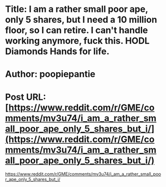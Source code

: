 # Title: I am a rather small poor ape, only 5 shares, but I need a 10 million floor, so I can retire. I can't handle working anymore, fuck this. HODL Diamonds Hands for life.
# Author: poopiepantie
# Post URL: [https://www.reddit.com/r/GME/comments/mv3u74/i_am_a_rather_small_poor_ape_only_5_shares_but_i/](https://www.reddit.com/r/GME/comments/mv3u74/i_am_a_rather_small_poor_ape_only_5_shares_but_i/)


https://www.reddit.com/r/GME/comments/mv3u74/i_am_a_rather_small_poor_ape_only_5_shares_but_i/
